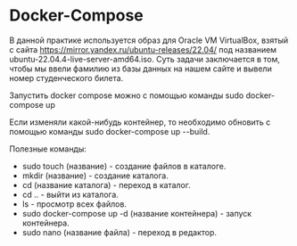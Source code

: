 # Docker-Compose
В данной практике используется образ для Oracle VM VirtualBox, взятый с сайта https://mirror.yandex.ru/ubuntu-releases/22.04/ под названием ubuntu-22.04.4-live-server-amd64.iso.
Суть задачи заключается в том, чтобы мы ввели фамилию из базы данных на нашем сайте и вывели номер студенческого билета. 

Запустить docker compose можно с помощью команды sudo docker-compose up

Если изменяли какой-нибудь контейнер, то необходимо обновить с помощью команды sudo docker-compose up --build.

Полезные команды:
* sudo touch (название) - создание файлов в каталоге.
* mkdir (название) - создание каталога.
* cd (название каталога) - переход в каталог.
* cd .. - выйти из каталога.
* ls - просмотр всех файлов.
* sudo docker-compose up -d (название контейнера) - запуск контейнера.
* sudo nano (название файла) - переход в редактор.
